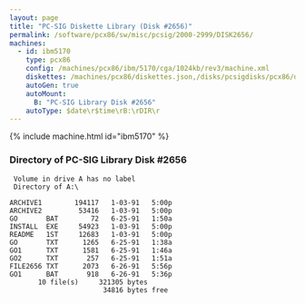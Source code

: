 ```yaml
---
layout: page
title: "PC-SIG Diskette Library (Disk #2656)"
permalink: /software/pcx86/sw/misc/pcsig/2000-2999/DISK2656/
machines:
  - id: ibm5170
    type: pcx86
    config: /machines/pcx86/ibm/5170/cga/1024kb/rev3/machine.xml
    diskettes: /machines/pcx86/diskettes.json,/disks/pcsigdisks/pcx86/diskettes.json
    autoGen: true
    autoMount:
      B: "PC-SIG Library Disk #2656"
    autoType: $date\r$time\rB:\rDIR\r
---
```


{% include machine.html id="ibm5170" %}

### Directory of PC-SIG Library Disk #2656

     Volume in drive A has no label
     Directory of A:\

    ARCHIVE1        194117   1-03-91   5:00p
    ARCHIVE2         53416   1-03-91   5:00p
    GO       BAT        72   6-25-91   1:50a
    INSTALL  EXE     54923   1-03-91   5:00p
    README   1ST     12683   1-03-91   5:00p
    GO       TXT      1265   6-25-91   1:38a
    GO1      TXT      1581   6-25-91   1:46a
    GO2      TXT       257   6-25-91   1:51a
    FILE2656 TXT      2073   6-26-91   5:56p
    GO1      BAT       918   6-26-91   5:36p
           10 file(s)     321305 bytes
                           34816 bytes free
